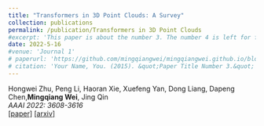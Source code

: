 ```yaml
---
title: "Transformers in 3D Point Clouds: A Survey"
collection: publications
permalink: /publication/Transformers in 3D Point Clouds
#excerpt: 'This paper is about the number 3. The number 4 is left for future work.'
date: 2022-5-16
#venue: 'Journal 1'
# paperurl: 'https://github.com/mingqiangwei/mingqiangwei.github.io/blob/mingqiangwei-template/files/Transformers%20in%203D%20Point%20Clouds.pdf'
# citation: 'Your Name, You. (2015). &quot;Paper Title Number 3.&quot; <i>Journal 1</i>. 1(3).'
---
```


Hongwei Zhu, Peng Li, Haoran Xie, Xuefeng Yan, Dong Liang, Dapeng Chen,**Mingqiang Wei**, Jing Qin  
<i>AAAI 2022: 3608-3616</i>    
[[paper]](https://github.com/mingqiangwei/mingqiangwei.github.io/blob/mingqiangwei-template/files/Transformers%20in%203D%20Point%20Clouds.pdf)
[[arxiv]](https://arxiv.org/abs/2205.07417)
 
